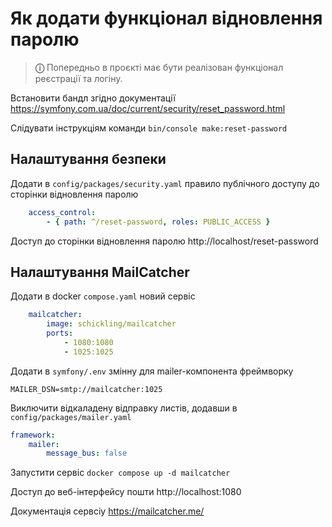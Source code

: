 # Як додати функціонал відновлення паролю

> **&#9432;️** Попередньо в проєкті має бути реалізован функціонал реєстрації та логіну.

Встановити бандл згідно документації https://symfony.com.ua/doc/current/security/reset_password.html

Слідувати інструкціям команди `bin/console make:reset-password`

## Налаштування безпеки
Додати в `config/packages/security.yaml` правило публічного доступу до сторінки відновлення паролю

```yaml
    access_control:
        - { path: ^/reset-password, roles: PUBLIC_ACCESS }
```

Доступ до сторінки відновлення паролю http://localhost/reset-password

## Налаштування MailCatcher

Додати в docker `compose.yaml` новий сервіс
```yaml
    mailcatcher:
        image: schickling/mailcatcher
        ports:
            - 1080:1080
            - 1025:1025
```

Додати в `symfony/.env` змінну для mailer-компонента фреймворку

```MAILER_DSN=smtp://mailcatcher:1025```

Виключити відкаладену відправку листів, додавши в `config/packages/mailer.yaml`

```yaml
framework:
    mailer:
        message_bus: false
```
Запустити сервіс `docker compose up -d mailcatcher`

Доступ до веб-інтерфейсу пошти http://localhost:1080

Документація сервсіу https://mailcatcher.me/